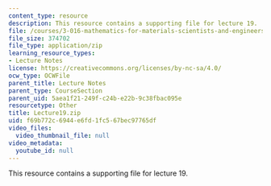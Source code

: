 ```yaml
---
content_type: resource
description: This resource contains a supporting file for lecture 19.
file: /courses/3-016-mathematics-for-materials-scientists-and-engineers-fall-2005/f69b772c6944e6fd1fc567bec97765df_Lecture19.zip
file_size: 374702
file_type: application/zip
learning_resource_types:
- Lecture Notes
license: https://creativecommons.org/licenses/by-nc-sa/4.0/
ocw_type: OCWFile
parent_title: Lecture Notes
parent_type: CourseSection
parent_uid: 5aea1f21-249f-c24b-e22b-9c38fbac095e
resourcetype: Other
title: Lecture19.zip
uid: f69b772c-6944-e6fd-1fc5-67bec97765df
video_files:
  video_thumbnail_file: null
video_metadata:
  youtube_id: null
---
```

This resource contains a supporting file for lecture 19.